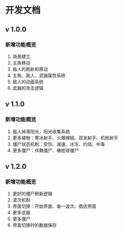 # 开发文档

## v 1.0.0 

### 新增功能概览

1. 场景建立
2. 主角移动
3. 敌人的刷新和移动
4. 主角、敌人、武器属性系统
5. 敌人的动画系统
6. 武器的攻击逻辑

## v 1.1.0 

### 新增功能概览

1. 敌人掉落阳光，阳光收集系统
2. 更多植物：寒冰射手、火爆辣椒、双发射手、机枪射手
3. 僵尸状态机制：受伤、减速、冰冻、灼烧、中毒
4. 更多僵尸：伴舞僵尸、橄榄球僵尸

## v 1.2.0 

### 新增功能概览

1. 更好的僵尸刷新逻辑
2. 波次机制
3. 界面切换：开始界面、每一波次、商店界面
4. 更多武器
5. 更多僵尸
6. 界面切换时的数据保存